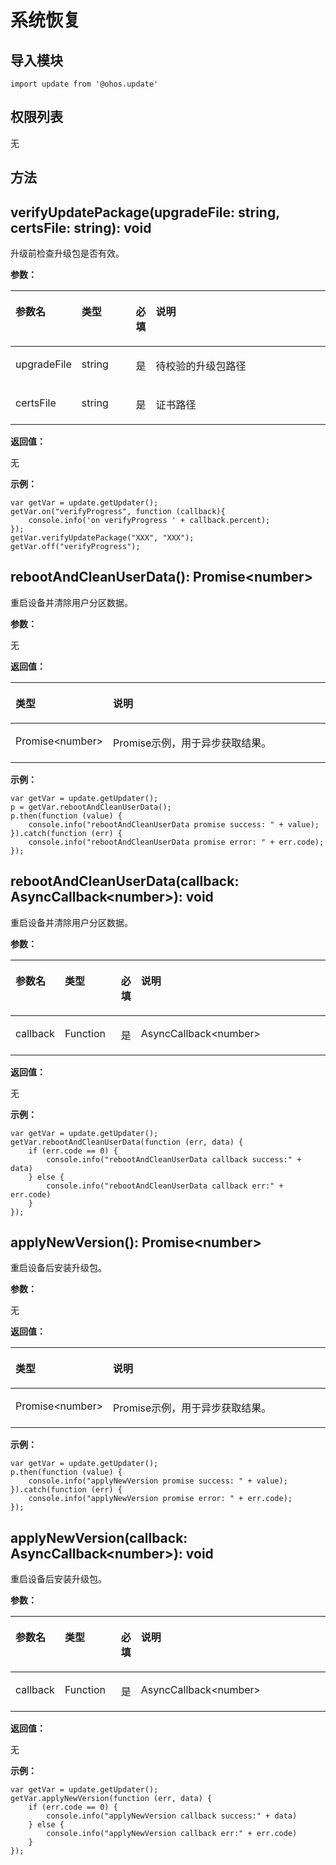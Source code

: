 # 系统恢复<a name="ZH-CN_TOPIC_0000001164895648"></a>

## 导入模块<a name="zh-cn_topic_0000001163565327_section370mcpsimp"></a>

```
import update from '@ohos.update'
```

## 权限列表<a name="zh-cn_topic_0000001163565327_section373mcpsimp"></a>

无

## 方法<a name="zh-cn_topic_0000001163565327_section1319529172015"></a>

## verifyUpdatePackage\(upgradeFile: string, certsFile: string\): void<a name="zh-cn_topic_0000001163565327_section16874643181519"></a>

升级前检查升级包是否有效。

**参数：**

<a name="zh-cn_topic_0000001163565327_table1987419434154"></a>
<table><thead align="left"><tr id="zh-cn_topic_0000001163565327_row16875643191511"><th class="cellrowborder" valign="top" width="11.219999999999999%" id="mcps1.1.5.1.1"><p id="zh-cn_topic_0000001163565327_p12875843191519"><a name="zh-cn_topic_0000001163565327_p12875843191519"></a><a name="zh-cn_topic_0000001163565327_p12875843191519"></a>参数名</p>
</th>
<th class="cellrowborder" valign="top" width="18.22%" id="mcps1.1.5.1.2"><p id="zh-cn_topic_0000001163565327_p12875194316156"><a name="zh-cn_topic_0000001163565327_p12875194316156"></a><a name="zh-cn_topic_0000001163565327_p12875194316156"></a>类型</p>
</th>
<th class="cellrowborder" valign="top" width="6.1899999999999995%" id="mcps1.1.5.1.3"><p id="zh-cn_topic_0000001163565327_p12875104312152"><a name="zh-cn_topic_0000001163565327_p12875104312152"></a><a name="zh-cn_topic_0000001163565327_p12875104312152"></a>必填</p>
</th>
<th class="cellrowborder" valign="top" width="64.37%" id="mcps1.1.5.1.4"><p id="zh-cn_topic_0000001163565327_p98751743161513"><a name="zh-cn_topic_0000001163565327_p98751743161513"></a><a name="zh-cn_topic_0000001163565327_p98751743161513"></a>说明</p>
</th>
</tr>
</thead>
<tbody><tr id="zh-cn_topic_0000001163565327_row19875144311510"><td class="cellrowborder" valign="top" width="11.219999999999999%" headers="mcps1.1.5.1.1 "><p id="zh-cn_topic_0000001163565327_p17883191212014"><a name="zh-cn_topic_0000001163565327_p17883191212014"></a><a name="zh-cn_topic_0000001163565327_p17883191212014"></a>upgradeFile</p>
</td>
<td class="cellrowborder" valign="top" width="18.22%" headers="mcps1.1.5.1.2 "><p id="zh-cn_topic_0000001163565327_p0875164318155"><a name="zh-cn_topic_0000001163565327_p0875164318155"></a><a name="zh-cn_topic_0000001163565327_p0875164318155"></a>string</p>
</td>
<td class="cellrowborder" valign="top" width="6.1899999999999995%" headers="mcps1.1.5.1.3 "><p id="zh-cn_topic_0000001163565327_p108751043141517"><a name="zh-cn_topic_0000001163565327_p108751043141517"></a><a name="zh-cn_topic_0000001163565327_p108751043141517"></a>是</p>
</td>
<td class="cellrowborder" valign="top" width="64.37%" headers="mcps1.1.5.1.4 "><p id="zh-cn_topic_0000001163565327_p1987519439152"><a name="zh-cn_topic_0000001163565327_p1987519439152"></a><a name="zh-cn_topic_0000001163565327_p1987519439152"></a>待校验的升级包路径</p>
</td>
</tr>
<tr id="zh-cn_topic_0000001163565327_row194175815171"><td class="cellrowborder" valign="top" width="11.219999999999999%" headers="mcps1.1.5.1.1 "><p id="zh-cn_topic_0000001163565327_p20957580177"><a name="zh-cn_topic_0000001163565327_p20957580177"></a><a name="zh-cn_topic_0000001163565327_p20957580177"></a>certsFile</p>
</td>
<td class="cellrowborder" valign="top" width="18.22%" headers="mcps1.1.5.1.2 "><p id="zh-cn_topic_0000001163565327_p1895158171714"><a name="zh-cn_topic_0000001163565327_p1895158171714"></a><a name="zh-cn_topic_0000001163565327_p1895158171714"></a>string</p>
</td>
<td class="cellrowborder" valign="top" width="6.1899999999999995%" headers="mcps1.1.5.1.3 "><p id="zh-cn_topic_0000001163565327_p395125851716"><a name="zh-cn_topic_0000001163565327_p395125851716"></a><a name="zh-cn_topic_0000001163565327_p395125851716"></a>是</p>
</td>
<td class="cellrowborder" valign="top" width="64.37%" headers="mcps1.1.5.1.4 "><p id="zh-cn_topic_0000001163565327_p129545811714"><a name="zh-cn_topic_0000001163565327_p129545811714"></a><a name="zh-cn_topic_0000001163565327_p129545811714"></a>证书路径</p>
</td>
</tr>
</tbody>
</table>

**返回值：**

无

**示例：**

```
var getVar = update.getUpdater();
getVar.on("verifyProgress", function (callback){
    console.info('on verifyProgress ' + callback.percent);
});
getVar.verifyUpdatePackage("XXX", "XXX");
getVar.off("verifyProgress");
```

## rebootAndCleanUserData\(\): Promise<number\><a name="zh-cn_topic_0000001163565327_section3242122116516"></a>

重启设备并清除用户分区数据。

**参数：**

无

**返回值：**

<a name="zh-cn_topic_0000001163565327_table9242921652"></a>
<table><thead align="left"><tr id="zh-cn_topic_0000001163565327_row724232113519"><th class="cellrowborder" valign="top" width="16.46%" id="mcps1.1.3.1.1"><p id="zh-cn_topic_0000001163565327_p1224210211454"><a name="zh-cn_topic_0000001163565327_p1224210211454"></a><a name="zh-cn_topic_0000001163565327_p1224210211454"></a>类型</p>
</th>
<th class="cellrowborder" valign="top" width="83.54%" id="mcps1.1.3.1.2"><p id="zh-cn_topic_0000001163565327_p1924210213517"><a name="zh-cn_topic_0000001163565327_p1924210213517"></a><a name="zh-cn_topic_0000001163565327_p1924210213517"></a>说明</p>
</th>
</tr>
</thead>
<tbody><tr id="zh-cn_topic_0000001163565327_row6242521053"><td class="cellrowborder" valign="top" width="16.46%" headers="mcps1.1.3.1.1 "><p id="zh-cn_topic_0000001163565327_p8242162115510"><a name="zh-cn_topic_0000001163565327_p8242162115510"></a><a name="zh-cn_topic_0000001163565327_p8242162115510"></a>Promise&lt;number&gt;</p>
</td>
<td class="cellrowborder" valign="top" width="83.54%" headers="mcps1.1.3.1.2 "><p id="zh-cn_topic_0000001163565327_p6242021157"><a name="zh-cn_topic_0000001163565327_p6242021157"></a><a name="zh-cn_topic_0000001163565327_p6242021157"></a>Promise示例，用于异步获取结果。</p>
</td>
</tr>
</tbody>
</table>

**示例：**

```
var getVar = update.getUpdater();
p = getVar.rebootAndCleanUserData();
p.then(function (value) {
    console.info("rebootAndCleanUserData promise success: " + value);
}).catch(function (err) {
    console.info("rebootAndCleanUserData promise error: " + err.code);
});
```

## rebootAndCleanUserData\(callback: AsyncCallback<number\>\): void<a name="zh-cn_topic_0000001163565327_section15242102114516"></a>

重启设备并清除用户分区数据。

**参数：**

<a name="zh-cn_topic_0000001163565327_table62421211154"></a>
<table><thead align="left"><tr id="zh-cn_topic_0000001163565327_row92426211952"><th class="cellrowborder" valign="top" width="11.219999999999999%" id="mcps1.1.5.1.1"><p id="zh-cn_topic_0000001163565327_p124342114519"><a name="zh-cn_topic_0000001163565327_p124342114519"></a><a name="zh-cn_topic_0000001163565327_p124342114519"></a>参数名</p>
</th>
<th class="cellrowborder" valign="top" width="18.22%" id="mcps1.1.5.1.2"><p id="zh-cn_topic_0000001163565327_p524315218516"><a name="zh-cn_topic_0000001163565327_p524315218516"></a><a name="zh-cn_topic_0000001163565327_p524315218516"></a>类型</p>
</th>
<th class="cellrowborder" valign="top" width="6.1899999999999995%" id="mcps1.1.5.1.3"><p id="zh-cn_topic_0000001163565327_p122436211858"><a name="zh-cn_topic_0000001163565327_p122436211858"></a><a name="zh-cn_topic_0000001163565327_p122436211858"></a>必填</p>
</th>
<th class="cellrowborder" valign="top" width="64.37%" id="mcps1.1.5.1.4"><p id="zh-cn_topic_0000001163565327_p1243172118512"><a name="zh-cn_topic_0000001163565327_p1243172118512"></a><a name="zh-cn_topic_0000001163565327_p1243172118512"></a>说明</p>
</th>
</tr>
</thead>
<tbody><tr id="zh-cn_topic_0000001163565327_row8243122114510"><td class="cellrowborder" valign="top" width="11.219999999999999%" headers="mcps1.1.5.1.1 "><p id="zh-cn_topic_0000001163565327_p152435211151"><a name="zh-cn_topic_0000001163565327_p152435211151"></a><a name="zh-cn_topic_0000001163565327_p152435211151"></a>callback</p>
</td>
<td class="cellrowborder" valign="top" width="18.22%" headers="mcps1.1.5.1.2 "><p id="zh-cn_topic_0000001163565327_p024372115516"><a name="zh-cn_topic_0000001163565327_p024372115516"></a><a name="zh-cn_topic_0000001163565327_p024372115516"></a>Function</p>
</td>
<td class="cellrowborder" valign="top" width="6.1899999999999995%" headers="mcps1.1.5.1.3 "><p id="zh-cn_topic_0000001163565327_p1724312217510"><a name="zh-cn_topic_0000001163565327_p1724312217510"></a><a name="zh-cn_topic_0000001163565327_p1724312217510"></a>是</p>
</td>
<td class="cellrowborder" valign="top" width="64.37%" headers="mcps1.1.5.1.4 "><p id="zh-cn_topic_0000001163565327_p22435211855"><a name="zh-cn_topic_0000001163565327_p22435211855"></a><a name="zh-cn_topic_0000001163565327_p22435211855"></a>AsyncCallback&lt;number&gt;</p>
</td>
</tr>
</tbody>
</table>

**返回值：**

无

**示例：**

```
var getVar = update.getUpdater();
getVar.rebootAndCleanUserData(function (err, data) {
    if (err.code == 0) {
        console.info("rebootAndCleanUserData callback success:" + data)
    } else {
        console.info("rebootAndCleanUserData callback err:" + err.code)
    }
});
```

## applyNewVersion\(\): Promise<number\><a name="zh-cn_topic_0000001163565327_section129661811195815"></a>

重启设备后安装升级包。

**参数：**

无

**返回值：**

<a name="zh-cn_topic_0000001163565327_table14773154913191"></a>
<table><thead align="left"><tr id="zh-cn_topic_0000001163565327_row877314991912"><th class="cellrowborder" valign="top" width="16.46%" id="mcps1.1.3.1.1"><p id="zh-cn_topic_0000001163565327_p1077313493199"><a name="zh-cn_topic_0000001163565327_p1077313493199"></a><a name="zh-cn_topic_0000001163565327_p1077313493199"></a>类型</p>
</th>
<th class="cellrowborder" valign="top" width="83.54%" id="mcps1.1.3.1.2"><p id="zh-cn_topic_0000001163565327_p1677411498195"><a name="zh-cn_topic_0000001163565327_p1677411498195"></a><a name="zh-cn_topic_0000001163565327_p1677411498195"></a>说明</p>
</th>
</tr>
</thead>
<tbody><tr id="zh-cn_topic_0000001163565327_row1977413496194"><td class="cellrowborder" valign="top" width="16.46%" headers="mcps1.1.3.1.1 "><p id="zh-cn_topic_0000001163565327_p67742498197"><a name="zh-cn_topic_0000001163565327_p67742498197"></a><a name="zh-cn_topic_0000001163565327_p67742498197"></a>Promise&lt;number&gt;</p>
</td>
<td class="cellrowborder" valign="top" width="83.54%" headers="mcps1.1.3.1.2 "><p id="zh-cn_topic_0000001163565327_p4774164916199"><a name="zh-cn_topic_0000001163565327_p4774164916199"></a><a name="zh-cn_topic_0000001163565327_p4774164916199"></a>Promise示例，用于异步获取结果。</p>
</td>
</tr>
</tbody>
</table>

**示例：**

```
var getVar = update.getUpdater();
p.then(function (value) {
    console.info("applyNewVersion promise success: " + value);
}).catch(function (err) {
    console.info("applyNewVersion promise error: " + err.code);
});
```

## applyNewVersion\(callback: AsyncCallback<number\>\): void<a name="zh-cn_topic_0000001163565327_section3381192816421"></a>

重启设备后安装升级包。

**参数：**

<a name="zh-cn_topic_0000001163565327_table14473145217456"></a>
<table><thead align="left"><tr id="zh-cn_topic_0000001163565327_row1052235294518"><th class="cellrowborder" valign="top" width="11.219999999999999%" id="mcps1.1.5.1.1"><p id="zh-cn_topic_0000001163565327_p15522195234514"><a name="zh-cn_topic_0000001163565327_p15522195234514"></a><a name="zh-cn_topic_0000001163565327_p15522195234514"></a>参数名</p>
</th>
<th class="cellrowborder" valign="top" width="18.22%" id="mcps1.1.5.1.2"><p id="zh-cn_topic_0000001163565327_p1852285215454"><a name="zh-cn_topic_0000001163565327_p1852285215454"></a><a name="zh-cn_topic_0000001163565327_p1852285215454"></a>类型</p>
</th>
<th class="cellrowborder" valign="top" width="6.1899999999999995%" id="mcps1.1.5.1.3"><p id="zh-cn_topic_0000001163565327_p125221452154514"><a name="zh-cn_topic_0000001163565327_p125221452154514"></a><a name="zh-cn_topic_0000001163565327_p125221452154514"></a>必填</p>
</th>
<th class="cellrowborder" valign="top" width="64.37%" id="mcps1.1.5.1.4"><p id="zh-cn_topic_0000001163565327_p552214521459"><a name="zh-cn_topic_0000001163565327_p552214521459"></a><a name="zh-cn_topic_0000001163565327_p552214521459"></a>说明</p>
</th>
</tr>
</thead>
<tbody><tr id="zh-cn_topic_0000001163565327_row165221352124511"><td class="cellrowborder" valign="top" width="11.219999999999999%" headers="mcps1.1.5.1.1 "><p id="zh-cn_topic_0000001163565327_p85221523450"><a name="zh-cn_topic_0000001163565327_p85221523450"></a><a name="zh-cn_topic_0000001163565327_p85221523450"></a>callback</p>
</td>
<td class="cellrowborder" valign="top" width="18.22%" headers="mcps1.1.5.1.2 "><p id="zh-cn_topic_0000001163565327_p1452275204516"><a name="zh-cn_topic_0000001163565327_p1452275204516"></a><a name="zh-cn_topic_0000001163565327_p1452275204516"></a>Function</p>
</td>
<td class="cellrowborder" valign="top" width="6.1899999999999995%" headers="mcps1.1.5.1.3 "><p id="zh-cn_topic_0000001163565327_p1152275224511"><a name="zh-cn_topic_0000001163565327_p1152275224511"></a><a name="zh-cn_topic_0000001163565327_p1152275224511"></a>是</p>
</td>
<td class="cellrowborder" valign="top" width="64.37%" headers="mcps1.1.5.1.4 "><p id="zh-cn_topic_0000001163565327_p175228526455"><a name="zh-cn_topic_0000001163565327_p175228526455"></a><a name="zh-cn_topic_0000001163565327_p175228526455"></a>AsyncCallback&lt;number&gt;</p>
</td>
</tr>
</tbody>
</table>

**返回值：**

无

**示例：**

```
var getVar = update.getUpdater();
getVar.applyNewVersion(function (err, data) {
    if (err.code == 0) {
        console.info("applyNewVersion callback success:" + data)
    } else {
        console.info("applyNewVersion callback err:" + err.code)
    }
});
```

